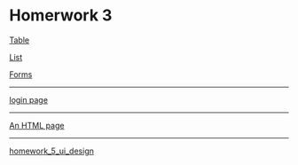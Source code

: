 # Homerwork 3

[Table](/homeworks/tables.html)
<br>

[List](/homeworks/list.html)
<br>

[Forms](/homeworks/form.html)

---

[login page](/homeworks/LoginPage.html)

---

[An HTML page](/homeworks/message.html)

---

[homework_5_ui_design](/homeworks/practice.html)

